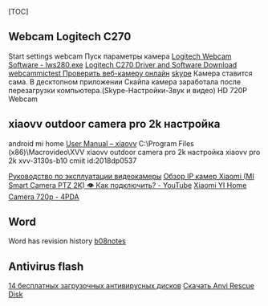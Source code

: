 [TOC]
## Webcam Logitech C270
Start settings webcam 
Пуск параметры камера
[Logitech Webcam Software - lws280.exe](https://download01.logi.com/web/ftp/pub/video/lws/lws280.exe)
[Logitech C270 Driver and Software Download](https://logi101.com/logitech-c270-driver/)
[webcammictest Проверить веб-камеру онлайн](https://webcammictest.com/ru/)
[skype](https://www.skype.com/ru/)
Камера ставится сама.
В десктопном приложении Скайпа камера заработала после перезагрузки компьютера.(Skype-Настройки-Звук и видео)
HD 720P Webcam
## xiaovv outdoor camera pro 2k настройка
android
mi home
[User Manual
 – xiaovv](https://xiaovv.com/pages/user-manualgq00w)
C:\Program Files (x86)\Macrovideo\XVV
xiaovv outdoor camera pro 2k настройка
xiaovv pro 2k
xvv-3130s-b10
cmiit id:2018dp0537

[Руководство по эксплуатации видеокамеры](https://mi92.ru/wp-content/uploads/2021/02/ip-kamera-naruzhnaya-panoramnaya-xiaomi-xiaovv-pro-xvv-6120g-b10.pdf)
[Обзор IP камер Xiaomi (MI Smart Camera PTZ 2K)  👁 Как подключить? - YouTube](https://www.youtube.com/watch?v=aaQ8sLpYAis)
[Xiaomi YI Home Camera 720p - 4PDA](https://4pda.to/forum/index.php?showtopic=638230&st=13340#entry61343287)

## Word
Word has revision history 
[b08notes](https://sites.google.com/view/b08notes/b0802notes)
## Antivirus flash
[14 бесплатных загрузочных антивирусных дисков](https://www.comss.ru/page.php?id=4244)
[Скачать Anvi Rescue Disk](https://www.comss.ru/download/page.php?id=1179)
 

